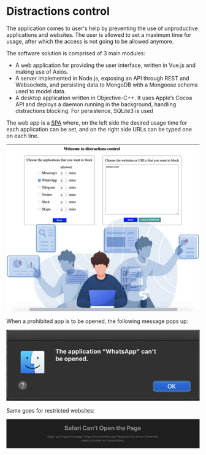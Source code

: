 # Distractions control

The application comes to user's help by preventing the use of unproductive applications and websites.  The user is allowed to set a maximum time for usage, after which the access is not going to be allowed anymore.

The software solution is comprised of 3 main modules:
- A web application for providing the user interface, written in Vue.js and making use of Axios.
- A server implemented in Node.js, exposing an API through REST and Websockets, and persisting data to MongoDB with a Mongoose schema used to model data.
- A desktop application written in Objective-C++.  It uses Apple’s Cocoa API and deploys a daemon running in the background, handling distractions blocking. For persistence, SQLite3 is used

The web app is a [SPA](https://en.wikipedia.org/wiki/Single-page_application) where, on the left side the desired usage time for each application can be set, and on the right side URLs can be typed one on each line. 

![Web app](misc/lic_fe.png)

When a prohibited app is to be opened, the following message pops up:

![Whatsapp](misc/cannot_open.png)

Same goes for restricted websites:

![Safari](misc/safari.png)